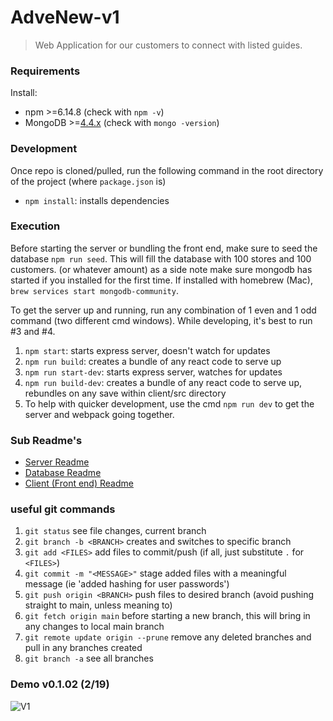 # AdveNew-v1
> Web Application for our customers to connect with listed guides.

### Requirements
Install: 
- npm >=6.14.8 (check with `npm -v`)
- MongoDB >=[4.4.x](https://mongoosejs.com/docs/compatibility.html) (check with `mongo -version`)

### Development
Once repo is cloned/pulled, run the following command in the root directory of the project (where `package.json` is)
- `npm install`: installs dependencies

### Execution
Before starting the server or bundling the front end, make sure to seed the database `npm run seed`. This will fill the database with 100 stores and 100 customers. (or whatever amount) as a side note make sure mongodb has started if you installed for the first time. If installed with homebrew (Mac), `brew services start mongodb-community`.

To get the server up and running, run any combination of 1 even and 1 odd command (two different cmd windows). While developing, it's best to run #3 and #4.
1. `npm start`: starts express server, doesn't watch for updates
2. `npm run build`: creates a bundle of any react code to serve up
3. `npm run start-dev`: starts express server, watches for updates
4. `npm run build-dev`: creates a bundle of any react code to serve up, rebundles on any save within client/src directory
5. To help with quicker development, use the cmd `npm run dev` to get the server and webpack going together.

### Sub Readme's
- [Server Readme](/server/README.md)
- [Database Readme](/database/README.md)
- [Client (Front end) Readme](/client/README.md)

### useful git commands
1. `git status` see file changes, current branch
2. `git branch -b <BRANCH>` creates and switches to specific branch
2. `git add <FILES>` add files to commit/push (if all, just substitute `.` for `<FILES>`)
3. `git commit -m "<MESSAGE>"` stage added files with a meaningful message (ie 'added hashing for user passwords')
4. `git push origin <BRANCH>` push files to desired branch (avoid pushing straight to main, unless meaning to)
5. `git fetch origin main` before starting a new branch, this will bring in any changes to local main branch
5. `git remote update origin --prune` remove any deleted branches and pull in any branches created
8. `git branch -a` see all branches

### Demo v0.1.02 (2/19)
![V1](demo/v1_2-29_homepage.png)
